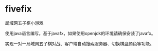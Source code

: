 # fivefix
局域网五子棋小游戏

使用java语言编写，基于javafx，如果使用openjdk的环境请确保安装了javafx。

实现一对一局域网五子棋对战、客户端自动搜索服务器、切换棋盘颜色等功能。
